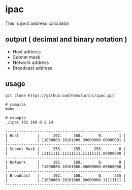 # ipac
This is ipv4 address calculator

## output ( decimal and binary notation )
- Host address
- Subnet mask
- Network address
- Broadcast address

## usage
```
git clone https://github.com/homoluctus/ipac.git

# compile
make

# example
./ipac 192.168.0.1 24

---------------------------------------------------
| Host        |      192.     168.       0.       1 |
|             | 11000000.10101000.00000000.00000001 |
---------------------------------------------------
| Subnet Mask |      255.     255.     255.       0 |
|             | 11111111.11111111.11111111.00000000 |
---------------------------------------------------
| Network     |      192.     168.       0.       0 |
|             | 11000000.10101000.00000000.00000000 |
---------------------------------------------------
| Broadcast   |      192.     168.       0.     255 |
|             | 11000000.10101000.00000000.11111111 |
---------------------------------------------------
```

